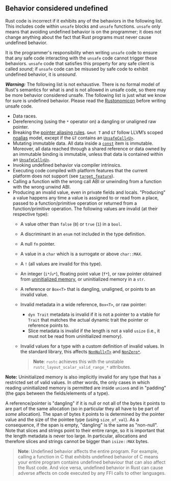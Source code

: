 ## Behavior considered undefined

Rust code is incorrect if it exhibits any of the behaviors in the following
list. This includes code within `unsafe` blocks and `unsafe` functions.
`unsafe` only means that avoiding undefined behavior is on the programmer; it
does not change anything about the fact that Rust programs must never cause
undefined behavior.

It is the programmer's responsibility when writing `unsafe` code to ensure that
any safe code interacting with the `unsafe` code cannot trigger these
behaviors. `unsafe` code that satisfies this property for any safe client is
called *sound*; if `unsafe` code can be misused by safe code to exhibit
undefined behavior, it is *unsound*.

<div class="warning">

***Warning:*** The following list is not exhaustive. There is no formal model of
Rust's semantics for what is and is not allowed in unsafe code, so there may be
more behavior considered unsafe. The following list is just what we know for
sure is undefined behavior. Please read the [Rustonomicon] before writing unsafe
code.

</div>

* Data races.
* Dereferencing (using the `*` operator on) a dangling or unaligned raw pointer.
* Breaking the [pointer aliasing rules]. `&mut T` and `&T` follow LLVM’s scoped
  [noalias] model, except if the `&T` contains an [`UnsafeCell<U>`].
* Mutating immutable data. All data inside a [`const`] item is immutable. Moreover, all
  data reached through a shared reference or data owned by an immutable binding
  is immutable, unless that data is contained within an [`UnsafeCell<U>`].
* Invoking undefined behavior via compiler intrinsics.
* Executing code compiled with platform features that the current platform
  does not support (see [`target_feature`]).
* Calling a function with the wrong call ABI or unwinding from a function with the wrong unwind ABI.
* Producing an invalid value, even in private fields and locals. "Producing" a
  value happens any time a value is assigned to or read from a place, passed to
  a function/primitive operation or returned from a function/primitive
  operation.
  The following values are invalid (at their respective type):
  * A value other than `false` (`0`) or `true` (`1`) in a `bool`.
  * A discriminant in an `enum` not included in the type definition.
  * A null `fn` pointer.
  * A value in a `char` which is a surrogate or above `char::MAX`.
  * A `!` (all values are invalid for this type).
  * An integer (`i*`/`u*`), floating point value (`f*`), or raw pointer obtained
    from [uninitialized memory][undef], or uninitialized memory in a `str`.
  * A reference or `Box<T>` that is dangling, unaligned, or points to an invalid value.
  * Invalid metadata in a wide reference, `Box<T>`, or raw pointer:
    * `dyn Trait` metadata is invalid if it is not a pointer to a vtable for
      `Trait` that matches the actual dynamic trait the pointer or reference points to.
    * Slice metadata is invalid if the length is not a valid `usize`
      (i.e., it must not be read from uninitialized memory).
  * Invalid values for a type with a custom definition of invalid values.
    In the standard library, this affects [`NonNull<T>`] and [`NonZero*`].

    > **Note**: `rustc` achieves this with the unstable
    > `rustc_layout_scalar_valid_range_*` attributes.

**Note:** Uninitialized memory is also implicitly invalid for any type that has
a restricted set of valid values. In other words, the only cases in which
reading uninitialized memory is permitted are inside `union`s and in "padding"
(the gaps between the fields/elements of a type).

A reference/pointer is "dangling" if it is null or not all of the bytes it
points to are part of the same allocation (so in particular they all have to be
part of *some* allocation). The span of bytes it points to is determined by the
pointer value and the size of the pointee type (using `size_of_val`). As a
consequence, if the span is empty, "dangling" is the same as "non-null". Note
that slices and strings point to their entire range, so it is important that the length
metadata is never too large. In particular, allocations and therefore slices and strings
cannot be bigger than `isize::MAX` bytes.

> **Note**: Undefined behavior affects the entire program. For example, calling
> a function in C that exhibits undefined behavior of C means your entire
> program contains undefined behaviour that can also affect the Rust code. And
> vice versa, undefined behavior in Rust can cause adverse affects on code
> executed by any FFI calls to other languages.

[`const`]: items/constant-items.html
[noalias]: http://llvm.org/docs/LangRef.html#noalias
[pointer aliasing rules]: http://llvm.org/docs/LangRef.html#pointer-aliasing-rules
[undef]: http://llvm.org/docs/LangRef.html#undefined-values
[`target_feature`]: attributes/codegen.md#the-target_feature-attribute
[`UnsafeCell<U>`]: ../std/cell/struct.UnsafeCell.html
[Rustonomicon]: ../nomicon/index.html
[`NonNull<T>`]: ../core/ptr/struct.NonNull.html
[`NonZero*`]: ../core/num/index.html

